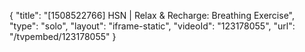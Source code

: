 {
    "title": "[1508522766] HSN | Relax & Recharge: Breathing Exercise",
    "type": "solo",
    "layout": "iframe-static",
    "videoId": "123178055",
    "url": "\/tvpembed\/123178055"
}